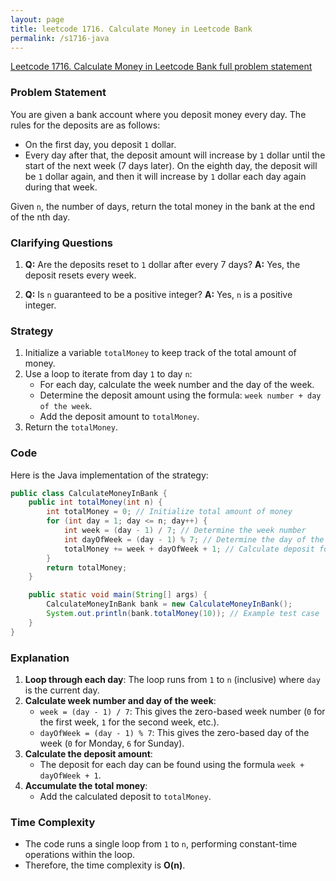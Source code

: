 ```yaml
---
layout: page
title: leetcode 1716. Calculate Money in Leetcode Bank
permalink: /s1716-java
---
```

[Leetcode 1716. Calculate Money in Leetcode Bank full problem statement](https://algoadvance.github.io/algoadvance/l1716)
### Problem Statement

You are given a bank account where you deposit money every day. The rules for the deposits are as follows:

- On the first day, you deposit `1` dollar.
- Every day after that, the deposit amount will increase by `1` dollar until the start of the next week (7 days later). On the eighth day, the deposit will be `1` dollar again, and then it will increase by `1` dollar each day again during that week.

Given `n`, the number of days, return the total money in the bank at the end of the nth day.

### Clarifying Questions

1. **Q:** Are the deposits reset to `1` dollar after every 7 days?
   **A:** Yes, the deposit resets every week.

2. **Q:** Is `n` guaranteed to be a positive integer?
   **A:** Yes, `n` is a positive integer.

### Strategy

1. Initialize a variable `totalMoney` to keep track of the total amount of money.
2. Use a loop to iterate from day `1` to day `n`:
   - For each day, calculate the week number and the day of the week.
   - Determine the deposit amount using the formula: `week number + day of the week`.
   - Add the deposit amount to `totalMoney`.
3. Return the `totalMoney`.

### Code

Here is the Java implementation of the strategy:

```java
public class CalculateMoneyInBank {
    public int totalMoney(int n) {
        int totalMoney = 0; // Initialize total amount of money
        for (int day = 1; day <= n; day++) {
            int week = (day - 1) / 7; // Determine the week number
            int dayOfWeek = (day - 1) % 7; // Determine the day of the week
            totalMoney += week + dayOfWeek + 1; // Calculate deposit for the day
        }
        return totalMoney;
    }

    public static void main(String[] args) {
        CalculateMoneyInBank bank = new CalculateMoneyInBank();
        System.out.println(bank.totalMoney(10)); // Example test case
    }
}
```

### Explanation

1. **Loop through each day**: The loop runs from `1` to `n` (inclusive) where `day` is the current day.
2. **Calculate week number and day of the week**:
   - `week = (day - 1) / 7`: This gives the zero-based week number (`0` for the first week, `1` for the second week, etc.).
   - `dayOfWeek = (day - 1) % 7`: This gives the zero-based day of the week (`0` for Monday, `6` for Sunday).
3. **Calculate the deposit amount**:
   - The deposit for each day can be found using the formula `week + dayOfWeek + 1`.
4. **Accumulate the total money**:
   - Add the calculated deposit to `totalMoney`.

### Time Complexity

- The code runs a single loop from `1` to `n`, performing constant-time operations within the loop.
- Therefore, the time complexity is **O(n)**.